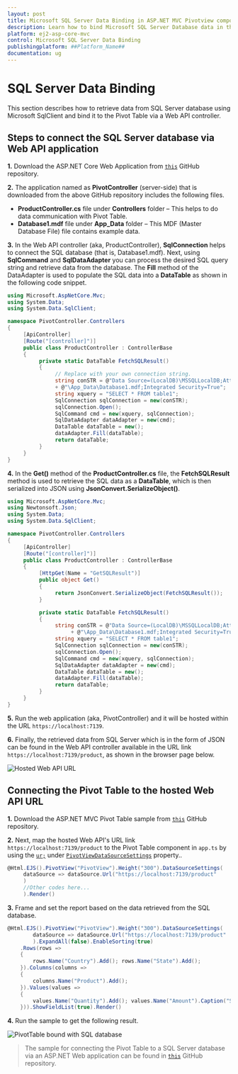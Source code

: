 ```yaml
---
layout: post
title: Microsoft SQL Server Data Binding in ASP.NET MVC Pivotview component | Syncfusion
description: Learn how to bind Microsoft SQL Server Database data in the Syncfusion ASP.NET MVC Pivotview component of Syncfusion Essential JS 2 and more.
platform: ej2-asp-core-mvc
control: Microsoft SQL Server Data Binding
publishingplatform: ##Platform_Name##
documentation: ug
---
```


# SQL Server Data Binding

This section describes how to retrieve data from SQL Server database using Microsoft SqlClient and bind it to the Pivot Table via a Web API controller.

## Steps to connect the SQL Server database via Web API application

**1.** Download the ASP.NET Core Web Application from [`this`](https://github.com/SyncfusionExamples/how-to-bind-SQL-database-to-pivot-table) GitHub repository.

**2.** The application named as **PivotController** (server-side) that is downloaded from the above GitHub repository includes the following files.

* **ProductController.cs** file under **Controllers** folder – This helps to do data communication with Pivot Table.
* **Database1.mdf** file under **App_Data** folder – This MDF (Master Database File) file contains example data.

**3.** In the Web API controller (aka, ProductController), **SqlConnection** helps to connect the SQL database (that is, Database1.mdf). Next, using **SqlCommand** and **SqlDataAdapter** you can process the desired SQL query string and retrieve data from the database. The **Fill** method of the DataAdapter is used to populate the SQL data into a **DataTable** as shown in the following code snippet.

```csharp
using Microsoft.AspNetCore.Mvc;
using System.Data;
using System.Data.SqlClient;

namespace PivotController.Controllers
{
     [ApiController]
     [Route("[controller]")]
     public class ProductController : ControllerBase
     {
          private static DataTable FetchSQLResult()
          {
               // Replace with your own connection string.
               string conSTR = @"Data Source=(LocalDB)\MSSQLLocalDB;AttachDbFilename=" + Environment.CurrentDirectory
               + @"\App_Data\Database1.mdf;Integrated Security=True";
               string xquery = "SELECT * FROM table1";
               SqlConnection sqlConnection = new(conSTR);
               sqlConnection.Open();
               SqlCommand cmd = new(xquery, sqlConnection);
               SqlDataAdapter dataAdapter = new(cmd);
               DataTable dataTable = new();
               dataAdapter.Fill(dataTable);
               return dataTable;
          }
     }
}

```

**4.** In the **Get()** method of the **ProductController.cs** file, the **FetchSQLResult** method is used to retrieve the SQL data as a **DataTable**, which is then serialized into JSON using **JsonConvert.SerializeObject()**.

```csharp
using Microsoft.AspNetCore.Mvc;
using Newtonsoft.Json;
using System.Data;
using System.Data.SqlClient;

namespace PivotController.Controllers
{
     [ApiController]
     [Route("[controller]")]
     public class ProductController : ControllerBase
     {
          [HttpGet(Name = "GetSQLResult")]
          public object Get()
          {
               return JsonConvert.SerializeObject(FetchSQLResult());
          }

          private static DataTable FetchSQLResult()
          {
               string conSTR = @"Data Source=(LocalDB)\MSSQLLocalDB;AttachDbFilename=" + Environment.CurrentDirectory
                    + @"\App_Data\Database1.mdf;Integrated Security=True";
               string xquery = "SELECT * FROM table1";
               SqlConnection sqlConnection = new(conSTR);
               sqlConnection.Open();
               SqlCommand cmd = new(xquery, sqlConnection);
               SqlDataAdapter dataAdapter = new(cmd);
               DataTable dataTable = new();
               dataAdapter.Fill(dataTable);
               return dataTable;
          }
     }
}

```

**5.** Run the web application (aka, PivotController) and it will be hosted within the URL `https://localhost:7139`.

**6.** Finally, the retrieved data from SQL Server which is in the form of JSON can be found in the Web API controller available in the URL link `https://localhost:7139/product`, as shown in the browser page below.

![Hosted Web API URL](images/code-web-app.png)

## Connecting the Pivot Table to the hosted Web API URL

**1.** Download the ASP.NET MVC Pivot Table sample from [`this`](https://github.com/SyncfusionExamples/how-to-bind-SQL-database-to-pivot-table) GitHub repository.

**2.** Next, map the hosted Web API's URL link `https://localhost:7139/product` to the Pivot Table component in `app.ts` by using the  [`ur;`](https://help.syncfusion.com/cr/aspnetmvc-js2/Syncfusion.EJ2.PivotView.PivotViewDataSourceSettings.html#Syncfusion_EJ2_PivotView_PivotViewDataSourceSettings_Url) under [`PivotViewDataSourceSettings`](https://help.syncfusion.com/cr/aspnetmvc-js2/Syncfusion.EJ2.PivotView.PivotViewDataSourceSettingsBuilder.html) property..

```csharp
@Html.EJS().PivotView("PivotView").Height("300").DataSourceSettings(
     dataSource => dataSource.Url("https://localhost:7139/product"
     )
     //Other codes here...
     ).Render()

```

**3.** Frame and set the report based on the data retrieved from the SQL database.

```csharp
@Html.EJS().PivotView("PivotView").Height("300").DataSourceSettings(
        dataSource => dataSource.Url("https://localhost:7139/product"
        ).ExpandAll(false).EnableSorting(true)
    .Rows(rows =>
    {
        rows.Name("Country").Add(); rows.Name("State").Add();
    }).Columns(columns =>
    {
        columns.Name("Product").Add();
    }).Values(values =>
    {
        values.Name("Quantity").Add(); values.Name("Amount").Caption("Sold Amount").Add();
    })).ShowFieldList(true).Render()

```

**4.** Run the sample to get the following result.

![PivotTable bound with SQL database](images/sql-data-binding.png)

> The sample for connecting the Pivot Table to a SQL Server database via an ASP.NET Web application can be found in [`this`](https://github.com/SyncfusionExamples/how-to-bind-SQL-database-to-pivot-table) GitHub repository.
